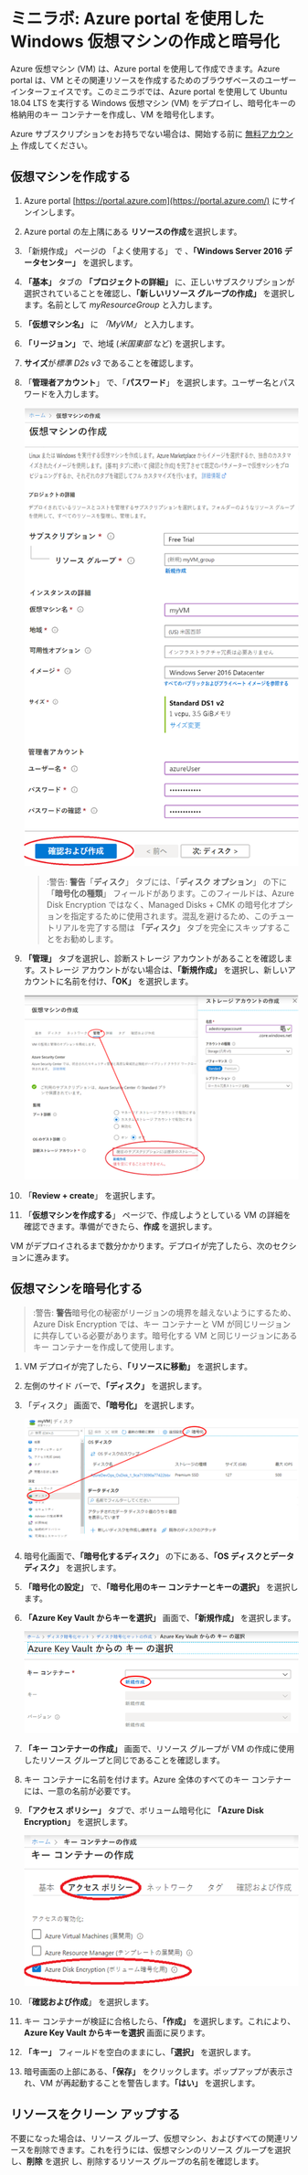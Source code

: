 ﻿# ミニラボ: Azure portal を使用した Windows 仮想マシンの作成と暗号化

Azure 仮想マシン (VM) は、Azure portal を使用して作成できます。Azure portal は、VM とその関連リソースを作成するためのブラウザベースのユーザー インターフェイスです。このミニラボでは、Azure portal を使用して Ubuntu 18.04 LTS を実行する Windows 仮想マシン (VM) をデプロイし、暗号化キーの格納用のキー コンテナーを作成し、VM を暗号化します。

Azure サブスクリプションをお持ちでない場合は、開始する前に [無料アカウント](https://azure.microsoft.com/free/?WT.mc_id=A261C142F) 作成してください。

## 仮想マシンを作成する

1. Azure portal [https://portal.azure.com](https://portal.azure.com/) にサインインします。
1. Azure portal の左上隅にある **リソースの作成**を選択します。
1. 「新規作成」 ページの 「よく使用する」 で 、**「Windows Server 2016 データセンター」** を選択します。
1. **「基本」** タブの **「プロジェクトの詳細」** に、正しいサブスクリプションが選択されていることを確認し、**「新しいリソース グループの作成」** を選択します。名前として *myResourceGroup* と入力します。
1. **「仮想マシン名」** に *「MyVM」* と入力します。
1. **「リージョン」** で、地域 (*米国東部* など) を選択します。
1. **サイズ**が*標準 D2s v3* であることを確認します。
1. 「**管理者アカウント**」 で、「**パスワード**」 を選択します。ユーザー名とパスワードを入力します。

    ![リソース グループ作成画面](../../Linked_Image_Files/portal-qs-windows-vm-creation.png)
    
    >:警告: **警告**「**ディスク**」 タブには、「**ディスク オプション**」 の下に 「**暗号化の種類**」 フィールドがあります。このフィールドは、Azure Disk Encryption ではなく、Managed Disks + CMK の暗号化オプションを指定するために使用されます。混乱を避けるため、このチュートリアルを完了する間は **「ディスク」** タブを完全にスキップすることをお勧めします。

1. **「管理」** タブを選択し、診断ストレージ アカウントがあることを確認します。ストレージ アカウントがない場合は、**「新規作成」** を選択し、新しいアカウントに名前を付け、**「OK」** を選択します。

    ![リソース グループ作成画面](../../Linked_Image_Files/portal-qs-vm-creation-storage.png)

1. 「**Review + create**」 を選択します。
1. 「**仮想マシンを作成する**」 ページで、作成しようとしている VM の詳細を確認できます。準備ができたら、**作成** を選択します。

VM がデプロイされるまで数分かかります。デプロイが完了したら、次のセクションに進みます。

## 仮想マシンを暗号化する

>:警告: **警告**暗号化の秘密がリージョンの境界を越えないようにするため、Azure Disk Encryption では、キー コンテナーと VM が同じリージョンに共存している必要があります。暗号化する VM と同じリージョンにある キー コンテナーを作成して使用します。

1. VM デプロイが完了したら、**「リソースに移動」** を選択します。
1. 左側のサイド バーで、**「ディスク」** を選択します。
1. 「ディスク」 画面で、**「暗号化」** を選択します。 

    ![ディスクと暗号化の選択](../../Linked_Image_Files/portal-qs-disks-to-encryption.png)

1. 暗号化画面で、**「暗号化するディスク」** の下にある、**「OS ディスクとデータ ディスク」** を選択します。
1. **「暗号化の設定」** で、**「暗号化用のキー コンテナーとキーの選択」** を選択します。
1. **「Azure Key Vault からキーを選択」** 画面で、**「新規作成」** を選択します。

    ![ディスクと暗号化の選択](../../Linked_Image_Files/portal-qs-keyvault-create.png)

1. **「キー コンテナーの作成」** 画面で、リソース グループが VM の作成に使用したリソース グループと同じであることを確認します。
1. キー コンテナーに名前を付けます。Azure 全体のすべてのキー コンテナーには、一意の名前が必要です。
1. **「アクセス ポリシー」** タブで、ボリューム暗号化に **「Azure Disk Encryption」** を選択します。

    ![ディスクと暗号化の選択](../../Linked_Image_Files/portal-qs-keyvault-enable.png)

1. 「**確認および作成**」 を選択します。  
1. キー コンテナーが検証に合格したら、**「作成」** を選択します。これにより、**Azure Key Vault からキーを選択** 画面に戻ります。
1. **「キー」** フィールドを空白のままにし、**「選択」** を選択します。
1. 暗号画面の上部にある、**「保存」** をクリックします。ポップアップが表示され、VM が再起動することを警告します。**「はい」** を選択します。

## リソースをクリーン アップする

不要になった場合は、リソース グループ、仮想マシン、およびすべての関連リソースを削除できます。これを行うには、仮想マシンのリソース グループを選択し、**削除** を選択 し、削除するリソース グループの名前を確認します。
